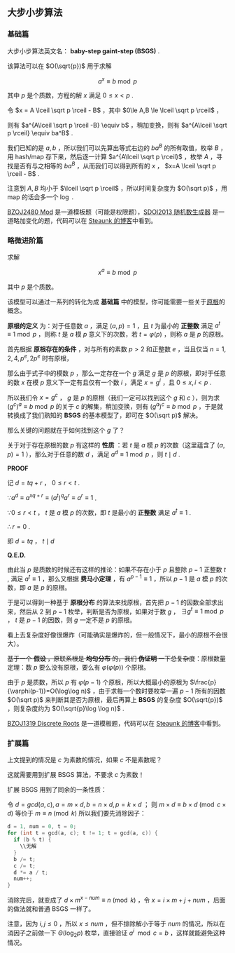 ## 大步小步算法

### 基础篇

大步小步算法英文名： **baby-step gaint-step (BSGS)** .

该算法可以在 $O(\sqrt{p})$ 用于求解

$$
a^x \equiv b \bmod p
$$

其中 $p$ 是个质数，方程的解 $x$ 满足 $0 \le x < p$ .

令 $x = A \lceil \sqrt p \rceil - B$ ，其中 $0\le A,B \le \lceil \sqrt p \rceil$ ，

则有 $a^{A\lceil \sqrt p \rceil -B} \equiv b$ ，稍加变换，则有 $a^{A\lceil \sqrt p \rceil} \equiv ba^B$ .

我们已知的是 $a,b$ ，所以我们可以先算出等式右边的 $ba^B$ 的所有取值，枚举 $B$ ，用 hash/map 存下来，然后逐一计算 $a^{A\lceil \sqrt p \rceil}$ ，枚举 $A$ ，寻找是否有与之相等的 $ba^B$ ，从而我们可以得到所有的 $x$ ， $x=A \lceil \sqrt p \rceil - B$ .

注意到 $A,B$ 均小于 $\lceil \sqrt p \rceil$ ，所以时间复杂度为 $O(\sqrt p)$ ，用 map 的话会多一个 $\log$ .

[BZOJ2480 Mod](http://www.lydsy.com/JudgeOnline/problem.php?id=2480) 是一道模板题（可能是权限题），[SDOI2013 随机数生成器](http://www.lydsy.com/JudgeOnline/problem.php?id=3122) 是一道略加变化的题，代码可以在 [Steaunk 的博客](https://blog.csdn.net/Steaunk/article/details/78988376)中看到。

### 略微进阶篇

求解

$$
x^a \equiv b \bmod p
$$

其中 $p$ 是个质数。

该模型可以通过一系列的转化为成 **基础篇** 中的模型，你可能需要一些关于[原根](/math/primitive-root/)的概念。

 **原根的定义** 为：对于任意数 $a$ ，满足 $(a,p)=1$ ，且 $t$ 为最小的 **正整数** 满足 $a^t \equiv 1 \bmod p$ ，则称 $t$ 是 $a$ 模 $p$ 意义下的次数，若 $t=\varphi(p)$ ，则称 $a$ 是 $p$ 的原根。

首先根据 **原根存在的条件** ，对与所有的素数 $p>2$ 和正整数 $e$ ，当且仅当 $n=1,2,4,p^e,2p^e$ 时有原根，

那么由于式子中的模数 $p$ ，那么一定存在一个 $g$ 满足 $g$ 是 $p$ 的原根，即对于任意的数 $x$ 在模 $p$ 意义下一定有且仅有一个数 $i$ ，满足 $x = g^i$ ，且 $0 \le x,i < p$ .

所以我们令 $x=g^c$ ， $g$ 是 $p$ 的原根（我们一定可以找到这个 $g$ 和 $c$ ），则为求 $(g^c)^a \equiv b \bmod p$ 的关于 $c$ 的解集，稍加变换，则有 $(g^a)^c \equiv b \bmod p$ ，于是就转换成了我们熟知的 **BSGS** 的基本模型了，即可在 $O(\sqrt p)$ 解决。

那么关键的问题就在于如何找到这个 $g$ 了？

关于对于存在原根的数 $p$ 有这样的 **性质** ：若 $t$ 是 $a$ 模 $p$ 的次数（这里蕴含了 $(a,p)=1$ ），那么对于任意的数 $d$ ，满足 $a^d \equiv 1 \bmod p$ ，则 $t \mid d$ .

 **PROOF** 

记 $d = tq+r$ ， $0 \le r < t$ .

 $\because a^d \equiv a^{xq+r} \equiv (a^t)^qa^r \equiv a^r \equiv 1$ .

 $\because 0 \le r < t$ ， $t$ 是 $a$ 模 $p$ 的次数，即 $t$ 是最小的 **正整数** 满足 $a^t \equiv 1$ .

 $\therefore r = 0$ .

即 $d = tq$ ， $t \mid d$ 

 **Q.E.D.** 

由此当 $p$ 是质数的时候还有这样的推论：如果不存在小于 $p$ 且整除 $p-1$ 正整数 $t$ , 满足 $a^t \equiv 1$ ，那么又根据 **费马小定理** ，有 $a^{p-1} \equiv 1$ ，所以 $p-1$ 是 $a$ 模 $p$ 的次数，即 $a$ 是 $p$ 的原根。

于是可以得到一种基于 **原根分布** 的算法来找原根，首先把 $p-1$ 的因数全部求出来，然后从 $2$ 到 $p-1$ 枚举，判断是否为原根，如果对于数 $g$ ， $\exists g^t \equiv 1 \bmod p$ ， $t$ 是 $p-1$ 的因数，则 $g$ 一定不是 $p$ 的原根。

看上去复杂度好像很爆炸（可能确实是爆炸的，但一般情况下，最小的原根不会很大）。

~~基于一个 **假设** ，原联系根是 **均匀分布** 的，我们 **伪证明** 一下总复杂度~~：原根数量定理：数 $p$ 要么没有原根，要么有 $\varphi(\varphi(p))$ 个原根。

由于 $p$ 是质数，所以 $p$ 有 $\varphi(p-1)$ 个原根，所以大概最小的原根为 $\frac{p}{\varphi(p-1)}=O(\log\log n)$ ，由于求每一个数时要枚举一遍 $p-1$ 所有的因数 $O(\sqrt p)$ 来判断其是否为原根，最后再算上 **BSGS** 的复杂度 $O(\sqrt{p})$ ，则复杂度约为 $O(\sqrt{p}\log \log n)$ .

[BZOJ1319 Discrete Roots](http://www.lydsy.com/JudgeOnline/problem.php?id=1319) 是一道模板题，代码可以在 [Steaunk 的博客](https://blog.csdn.net/Steaunk/article/details/78988376)中看到。

### 扩展篇

上文提到的情况是 $c$ 为素数的情况，如果 $c$ 不是素数呢？

这就需要用到扩展 BSGS 算法，不要求 $c$ 为素数！

扩展 BSGS 用到了同余的一条性质：

令 $d=gcd(a,c) ,a=m \times d,b=n \times d,p=k \times d$ ；
则 $m \times d \equiv b \times d \pmod {c \times d}$ 等价于 $m \equiv n \pmod k$ 所以我们要先消除因子：

```cpp
d = 1, num = 0, t = 0;
for (int t = gcd(a, c); t != 1; t = gcd(a, c)) {
  if (b % t) {
    \\无解
  }
  b /= t;
  c /= t;
  d *= a / t;
  num++;
}
```

消除完后，就变成了 $d \times m^{x-num} \equiv n \pmod k$ ，令 $x=i \times m+j+num$ ，后面的做法就和普通 BSGS 一样了。

注意，因为 $i,j \le 0$ ，所以 $x \le num$ ，但不排除解小于等于 $num$ 的情况，所以在消因子之前做一下 $\Theta(\log_2 p)$ 枚举，直接验证 $a^i \mod c = b$ ，这样就能避免这种情况。
